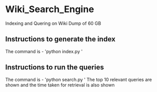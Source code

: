 # Wiki_Search_Engine
Indexing and Quering on Wiki Dump of 60 GB

## Instructions to generate the index
The command is - 'python index.py <Path to the Data xml file>'

## Instructions to run the queries
The command is - 'python search.py <Directory Containing the indexes without />'
The top 10 relevant queries are shown and the time taken for retrieval is also shown
